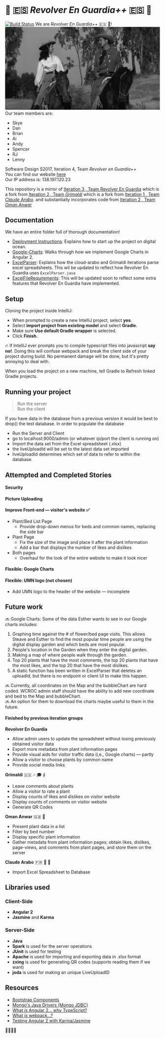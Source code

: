# :movie_camera: :es: *Revolver En Guardia++* :es: :movie_camera:  
[![Build Status](https://travis-ci.org/UMM-CSci-3601-S17/digital-display-garden-iteration-4-revolverenguardia-1.svg?branch=master)](https://travis-ci.org/UMM-CSci-3601-S17/digital-display-garden-iteration-4-revolverenguardia-1)   We are *Revolver En Guardia++* :es: :movie_camera:!  
[![IMAGE ALT TEXT HERE](Documentation/Graphics/RevolverEnGuardia.png)](https://youtu.be/Szy2T0uHCU0)   
Our team members are:
* Skye
* Dan
* Brian
* Ai
* Andy
* Spencer
* RJ
* Lenny

Software Design S2017, Iteration 4, Team _Revolver en Guardia++_  
You can find our website [here](http://revolverenguardia.dungeon.website)  
Our IP address is: 138.197.120.23

This repository is a mirror of [Iteration 3 , Team  Revolver En Guardia](https://github.com/UMM-CSci-3601-S17/digital-display-garden-iteration-4-revolverenguardia-1)
which is a fork from [Iteration 2 , Team _Grimaldi_](https://github.com/UMM-CSci-3601-S17/digital-display-garden-iteration-2-grimaldi.git)
which is a fork from [Iteration 1 , Team _Claude Arabo_](https://github.com/UMM-CSci-3601-S17/digital-display-garden-iteration-1-claudearabo).
and substantially incorporates code from [Iteration 2 , Team _Oman Anwar_](https://github.com/UMM-CSci-3601-S17/digital-display-garden-iteration-2-omaranwar.git)


## Documentation  
We have an entire folder full of thorough documentation!
* [Deployment Instructions](/Documentation/DEPLOY.MD): Explains how to start up the project on digital ocean.  
* [Google-Charts](/Documentation/Google-Charts.md): Walks through how we implement Google Charts in Angular 2.  
* [ExcelParser](/Documentation/ExcelParser.md): Explains how the cloud-arabo and Grimaldi iterations parse excel spreadsheets. This wil be updated to reflect how Revolver En Guardia uses `ExcelParser.java`  
* [ExcelFileRequirements](/Documentation/ExcelFileRequirements.md): This will be updated soon to reflect some extra features that Revolver En Guardia have implemented.

## Setup

Cloning the project inside IntelliJ:

- When prompted to create a new IntelliJ project, select **yes**.
- Select **import project from existing model** and select **Gradle.**
- Make sure **Use default Gradle wrapper** is selected.
- Click **Finish.**

:fire: If IntelliJ ever prompts you to compile typescript files into
javascript **say no!**. Doing this will confuse webpack and break the client
side of your project during build. No permanent damage will be done, but it's
pretty annoying to deal with.

When you load the project on a new machine, tell Gradle to Refresh linked Gradle projects.

## Running your project
> Run the server  
> Run the client  

If you have data in the database from a previous version it would be
best to drop() the test database. In order to populate the database
* Run the Server and Client
* go to localhost:9000/admin (or whatever ip/port the client is running on)
* Import the data set from the Excel spreadsheet (.xlsx)
* the liveUploadId will be set to the latest data set imported
* liveUploadId determines which set of data to refer to within the database.

## Attempted and Completed Stories

#### Security

#### Picture Uploading

#### Improve Front-end &mdash; visitor's website :white_check_mark:
* Plant/Bed List Page
    * Provide drop-down menus for beds and common names, replacing the side bar
* Plant Page
    * Fix the size of the image and place it after the plant information
    * Add a bar that displays the number of likes and dislikes
* Both pages
    * Overhaul for the look of the entire website to make it look nicer

#### Flexible: Google Charts

#### Flexible: UMN logo (not chosen)
* Add UMN logo to the header of the website &mdash; incomplete

## Future work  
:soon: Google Charts: Some of the data Esther wants to see in our Google charts includes:  
1. Graphing time against the # of flower/bed page visits. This allows Steave and Esther to find the most popular time people are using the digital display garden and which beds are most popular.  
2. People's location in the Garden when they enter the digital garden.  
3. Making a map of where people walk through the garden.   
4. Top 20 plants that have the most comments, the top 20 plants that have the most likes, and the top 20 that have the most dislikes.  
5. A static function has been written in ExcelParser that deletes an uploadId, but there is no endpoint or client UI to make this happen.

:soon: Currently, all coordinates on the Map and the bubbleChart are hard coded. WCROC admin staff should have the ability to add new coordinate and bed to the Map and bubbleChart.   
:soon: An option for them to download the charts maybe useful to them in the future.


#### Finished by previous iteration groups
**Revolver En Guardia**
* Allow admin users to update the spreadsheet without losing previously obtained visitor data
* Export more metadata from plant information pages 
* Provide visual aids for visitor traffic data (i,e., Google charts) &mdash; partly
* Allow a visitor to choose plants by common name
* Provide social media links

**Grimaldi** :us: :notes: :mortar_board: ∮
* Leave comments about plants
* Allow a visitor to rate a plant
* Display counts of likes and dislikes on visitor website
* Display counts of comments on visitor website
* Generate QR Codes

**Oman Anwar** :gb: 🏏
* Present plant data in a list
* Filter by bed number
* Display specific plant information
* Gather metadata from plant information pages; obtain likes, dislikes, page-views, and comments from plant pages, and store them on the server

**Claude Arabo** :fr: 🤺 🥈
* Import Excel Spreadsheet to Database

## Libraries used
### Client-Side
* **Angular 2**
* **Jasmine** and **Karma**

### Server-Side
* **Java**
* **Spark** is used for the server operations
* **JUnit** is used for testing
* **Apache** is used for importing and exporting data in .xlsx format
* **zxing** is used for generating QR codes (supports reading them if we want)
* **joda** is used for making an unique LiveUploadID

## Resources

- [Bootstrap Components][bootstrap]
- [Mongo's Java Drivers (Mongo JDBC)][mongo-jdbc]
- [What _is_ Angular 2... why TypeScript?][angular-2]
- [What _is_ webpack...?][whats-webpack]
- [Testing Angular 2 with Karma/Jasmine][angular2-karma-jasmine]

[angular-2]: https://www.infoq.com/articles/Angular2-TypeScript-High-Level-Overview
[angular2-karma-jasmine]: http://twofuckingdevelopers.com/2016/01/testing-angular-2-with-karma-and-jasmine/
[labtasks]: LABTASKS.md
[travis]: https://travis-ci.org/
[whats-webpack]: https://webpack.github.io/docs/what-is-webpack.html
[bootstrap]: https://getbootstrap.com/components/
[mongo-jdbc]: https://docs.mongodb.com/ecosystem/drivers/java/  

:octopus::fork_and_knife::rice::sushi:
